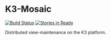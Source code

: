 K3-Mosaic
=========
[![Build Status](https://travis-ci.org/DaMSL/K3-Mosaic.svg?branch=master)](https://travis-ci.org/DaMSL/K3-Mosaic)
[![Stories in Ready](https://badge.waffle.io/damsl/k3-mosaic.png?label=ready&title=Ready)](https://waffle.io/damsl/k3-mosaic)

Distributed view-maintenance on the K3 platform.
